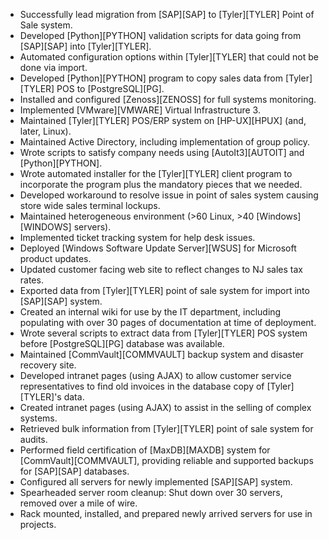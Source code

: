 * Successfully lead migration from [SAP][SAP] to [Tyler][TYLER] Point of Sale system.
* Developed [Python][PYTHON] validation scripts for data going from [SAP][SAP] into [Tyler][TYLER].
* Automated configuration options within [Tyler][TYLER] that could not be done via import.
* Developed [Python][PYTHON] program to copy sales data from [Tyler][TYLER] POS to [PostgreSQL][PG].
* Installed and configured [Zenoss][ZENOSS] for full systems monitoring.
* Implemented [VMware][VMWARE] Virtual Infrastructure 3.
* Maintained [Tyler][TYLER] POS/ERP system on [HP-UX][HPUX] (and, later, Linux).
* Maintained Active Directory, including implementation of group policy.
* Wrote scripts to satisfy company needs using [AutoIt3][AUTOIT] and [Python][PYTHON].
* Wrote automated installer for the [Tyler][TYLER] client program to incorporate the program plus the mandatory pieces that we needed.
* Developed workaround to resolve issue in point of sales system causing store wide sales terminal lockups.
* Maintained heterogeneous environment (>60 Linux, >40 [Windows][WINDOWS] servers).
* Implemented ticket tracking system for help desk issues.
* Deployed [Windows Software Update Server][WSUS] for Microsoft product updates.
* Updated customer facing web site to reflect changes to NJ sales tax rates.
* Exported data from [Tyler][TYLER] point of sale system for import into [SAP][SAP] system.
* Created an internal wiki for use by the IT department, including populating with over 30 pages of documentation at time of deployment.
* Wrote several scripts to extract data from [Tyler][TYLER] POS system before [PostgreSQL][PG] database was available.
* Maintained [CommVault][COMMVAULT] backup system and disaster recovery site.
* Developed intranet pages (using AJAX) to allow customer service representatives to find old invoices in the database copy of [Tyler][TYLER]'s data.
* Created intranet pages (using AJAX) to assist in the selling of complex systems.
* Retrieved bulk information from [Tyler][TYLER] point of sale system for audits.
* Performed field certification of [MaxDB][MAXDB] system for [CommVault][COMMVAULT], providing reliable and supported backups for [SAP][SAP] databases.
* Configured all servers for newly implemented [SAP][SAP] system.
* Spearheaded server room cleanup: Shut down over 30 servers, removed over a mile of wire.
* Rack mounted, installed, and prepared newly arrived servers for use in projects.
